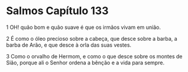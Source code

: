 # Salmos Capítulo 133

1	OH! quão bom e quão suave é que os irmãos vivam em união.

2	É como o óleo precioso sobre a cabeça, que desce sobre a barba, a barba de Arão, e que desce à orla das suas vestes.

3	Como o orvalho de Hermom, e como o que desce sobre os montes de Sião, porque ali o Senhor ordena a bênção e a vida para sempre.

